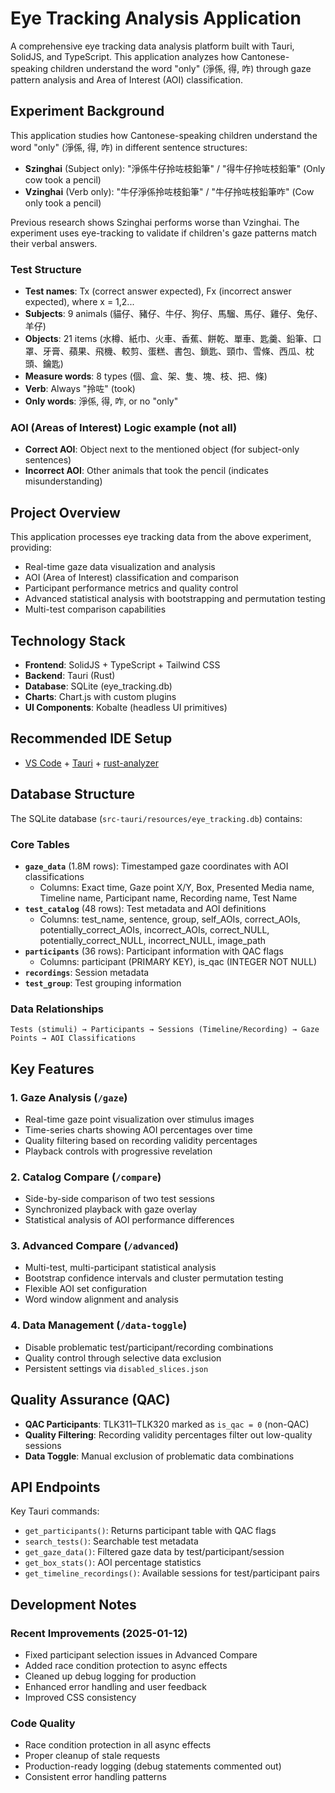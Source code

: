 # Eye Tracking Analysis Application

A comprehensive eye tracking data analysis platform built with Tauri, SolidJS, and TypeScript. This application analyzes how Cantonese-speaking children understand the word "only" (淨係, 得, 咋) through gaze pattern analysis and Area of Interest (AOI) classification.

## Experiment Background

This application studies how Cantonese-speaking children understand the word "only" (淨係, 得, 咋) in different sentence structures:

- **Szinghai** (Subject only): "淨係牛仔拎咗枝鉛筆" / "得牛仔拎咗枝鉛筆" (Only cow took a pencil)
- **Vzinghai** (Verb only): "牛仔淨係拎咗枝鉛筆" / "牛仔拎咗枝鉛筆咋"  (Cow only took a pencil)

Previous research shows Szinghai performs worse than Vzinghai. The experiment uses eye-tracking to validate if children's gaze patterns match their verbal answers.

### Test Structure
- **Test names**: Tx (correct answer expected), Fx (incorrect answer expected), where x = 1,2...
- **Subjects**: 9 animals (貓仔、豬仔、牛仔、狗仔、馬騮、馬仔、雞仔、兔仔、羊仔)
- **Objects**: 21 items (水樽、紙巾、火車、香蕉、餅乾、單車、匙羹、鉛筆、口罩、牙膏、蘋果、飛機、較剪、蛋糕、書包、鎖匙、頸巾、雪條、西瓜、枕頭、鑰匙)
- **Measure words**: 8 types (個、盒、架、隻、塊、枝、把、條)
- **Verb**: Always "拎咗" (took)
- **Only words**: 淨係, 得, 咋, or no "only"

### AOI (Areas of Interest) Logic example (not all)
- **Correct AOI**: Object next to the mentioned object (for subject-only sentences)
- **Incorrect AOI**: Other animals that took the pencil (indicates misunderstanding)

## Project Overview

This application processes eye tracking data from the above experiment, providing:
- Real-time gaze data visualization and analysis
- AOI (Area of Interest) classification and comparison
- Participant performance metrics and quality control
- Advanced statistical analysis with bootstrapping and permutation testing
- Multi-test comparison capabilities

## Technology Stack

- **Frontend**: SolidJS + TypeScript + Tailwind CSS
- **Backend**: Tauri (Rust)
- **Database**: SQLite (eye_tracking.db)
- **Charts**: Chart.js with custom plugins
- **UI Components**: Kobalte (headless UI primitives)

## Recommended IDE Setup

- [VS Code](https://code.visualstudio.com/) + [Tauri](https://marketplace.visualstudio.com/items?itemName=tauri-apps.tauri-vscode) + [rust-analyzer](https://marketplace.visualstudio.com/items?itemName=rust-lang.rust-analyzer)

## Database Structure

The SQLite database (`src-tauri/resources/eye_tracking.db`) contains:

### Core Tables
- **`gaze_data`** (1.8M rows): Timestamped gaze coordinates with AOI classifications
  - Columns: Exact time, Gaze point X/Y, Box, Presented Media name, Timeline name, Participant name, Recording name, Test Name
- **`test_catalog`** (48 rows): Test metadata and AOI definitions
  - Columns: test_name, sentence, group, self_AOIs, correct_AOIs, potentially_correct_AOIs, incorrect_AOIs, correct_NULL, potentially_correct_NULL, incorrect_NULL, image_path
- **`participants`** (36 rows): Participant information with QAC flags
  - Columns: participant (PRIMARY KEY), is_qac (INTEGER NOT NULL)
- **`recordings`**: Session metadata
- **`test_group`**: Test grouping information

### Data Relationships
```
Tests (stimuli) → Participants → Sessions (Timeline/Recording) → Gaze Points → AOI Classifications
```

## Key Features

### 1. Gaze Analysis (`/gaze`)
- Real-time gaze point visualization over stimulus images
- Time-series charts showing AOI percentages over time
- Quality filtering based on recording validity percentages
- Playback controls with progressive revelation

### 2. Catalog Compare (`/compare`)
- Side-by-side comparison of two test sessions
- Synchronized playback with gaze overlay
- Statistical analysis of AOI performance differences

### 3. Advanced Compare (`/advanced`)
- Multi-test, multi-participant statistical analysis
- Bootstrap confidence intervals and cluster permutation testing
- Flexible AOI set configuration
- Word window alignment and analysis

### 4. Data Management (`/data-toggle`)
- Disable problematic test/participant/recording combinations
- Quality control through selective data exclusion
- Persistent settings via `disabled_slices.json`

## Quality Assurance (QAC)

- **QAC Participants**: TLK311–TLK320 marked as `is_qac = 0` (non-QAC)
- **Quality Filtering**: Recording validity percentages filter out low-quality sessions
- **Data Toggle**: Manual exclusion of problematic data combinations

## API Endpoints

Key Tauri commands:
- `get_participants()`: Returns participant table with QAC flags
- `search_tests()`: Searchable test metadata
- `get_gaze_data()`: Filtered gaze data by test/participant/session
- `get_box_stats()`: AOI percentage statistics
- `get_timeline_recordings()`: Available sessions for test/participant pairs

## Development Notes

### Recent Improvements (2025-01-12)
- Fixed participant selection issues in Advanced Compare
- Added race condition protection to async effects
- Cleaned up debug logging for production
- Enhanced error handling and user feedback
- Improved CSS consistency

### Code Quality
- Race condition protection in all async effects
- Proper cleanup of stale requests
- Production-ready logging (debug statements commented out)
- Consistent error handling patterns
